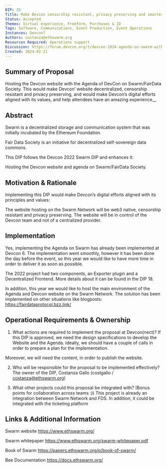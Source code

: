 ```yaml
---
DIP: 35
Title: Make Devcon censorship resistant, privacy preserving and smarter
Status: Accepted
Themes: Virtual experience, Freeform, Purchases & ID
Tags: Software, Communications, Event Production, Event Operations
Instances: Devcon7
Authors: costanza@ethswarm.org
Resources Required: Operations support
Discussion: https://forum.devcon.org/t/devcon-2024-agenda-on-swarm-with-fair-data-society-and-brianknowsai/3357
Created: 2024-02-21
---
```


## Summary of Proposal
Hosting the Devcon website with the Agenda of DevCon on Swarm/FairData Society. 
This would make Devcon’ website decentralized, censorship resistant and privacy preserving, and would make Devcon’s digital efforts aligned with its values, and help attendees have an amazing experience__

## Abstract
Swarm is a decentralized storage and communication system that was initially incubated by the Ethereum Foundation.

Fair Data Society is an initiative for decentralized self-sovereign data commons.

This DIP follows the Devcon 2022 Swarm DIP and enhances it:

Hosting the Devcon website and agenda on Swarm/FairData Society.

## Motivation & Rationale

Implementing this DIP would make Devcon’s digital efforts aligned with its principles and values:

The website hosting on the Swarm Network will be web3 native, censorship resistant and privacy preserving. The website will be in control of the Devcon team and not of a centralized provider. 

## Implementation

Yes, implementing the Agenda on Swarm has already been implemented at Devcon 6. The implementation went smoothly, however it has been done the day before the event, so this year we would like to have more time in order to deliver it as soon as possible. 

The 2022 project had two components, an Exporter plugin and a Decentralized Frontend. More details about it can be found in the DIP 18.

In addition, this year we would like to host the main environment of the Agenda and Devcon website on the Swarm Network. The solution has been implemented on other situations like blogposts: https://fairdataprotocol.bzz.link/

## Operational Requirements & Ownership
1. What actions are required to implement the proposal at Devcon(nect)? 
If this DIP is approved, we need the design specifications to develop the Website and the Agenda. Ideally, we should have a couple of calls in order to prepare a plan for the implementation. 

Moreover, we will need the content, in order to publish the website.

2. Who will be responsible for the proposal to be implemented effectively? The owner of the DIP, Costanza Gallo (costgallo / costanza@ethswarm.org)

3. What other projects could this proposal be integrated with? (Bonus points for collaboration across teams :))
This project is already an integration between Swarm Network and FDS.
In addition, it could be integrated with the ticketing platform

## Links & Additional Information

Swarm website https://www.ethswarm.org/

Swarm whitepaper https://www.ethswarm.org/swarm-whitepaper.pdf

Book of Swarm https://papers.ethswarm.org/p/book-of-swarm/

Bee Documentation https://docs.ethswarm.org/
